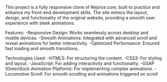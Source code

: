 This project is a fully responsive clone of Rejoice.com, built to practice and enhance my front-end development skills. The site mimics the layout, design, and functionality of the original website, providing a smooth user experience with sleek animations.

Features:
-Responsive Design: Works seamlessly across desktop and mobile devices.
-Smooth Animations: Integrated with advanced scroll and reveal animations for better interactivity.
-Optimized Performance: Ensured fast loading and smooth transitions.

Technologies Used:
-HTML5: For structuring the content.
-CSS3: For styling and layout.
-JavaScript: For adding interactivity and functionality.
-GSAP (GreenSock Animation Platform): For implementing complex animations.
-Locomotive Scroll: For smooth scrolling and animations triggered on scroll

